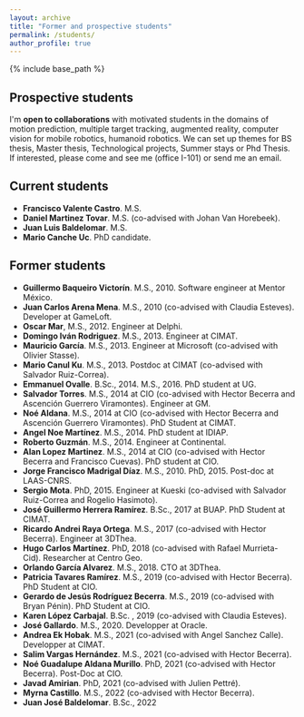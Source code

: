 ```yaml
---
layout: archive
title: "Former and prospective students"
permalink: /students/
author_profile: true
---
```


{% include base_path %}

## Prospective students

I'm **open to collaborations** with motivated students in the domains of motion prediction, multiple target tracking, augmented reality, computer vision for mobile robotics, humanoid robotics. We can set up themes for BS thesis, Master thesis, Technological projects, Summer stays or Phd Thesis. If interested, please come and see me (office I-101) or send me an email.

## Current students

* **Francisco Valente Castro**. M.S.
* **Daniel Martinez Tovar**. M.S. (co-advised with Johan Van Horebeek).
* **Juan Luis Baldelomar**. M.S.
* **Mario Canche Uc**. PhD candidate.

## Former students

* **Guillermo Baqueiro Victorín**. M.S., 2010. Software engineer at Mentor México.
* **Juan Carlos Arena Mena**. M.S., 2010 (co-advised with Claudia Esteves). Developer at GameLoft.
* **Oscar Mar**, M.S., 2012. Engineer at Delphi.
* **Domingo Iván Rodriguez**. M.S., 2013. Engineer at CIMAT.
* **Mauricio García**. M.S., 2013. Engineer at Microsoft (co-advised with Olivier Stasse).
* **Mario Canul Ku**. M.S., 2013. Postdoc at CIMAT  (co-advised with Salvador Ruiz-Correa).
* **Emmanuel Ovalle**. B.Sc., 2014. M.S., 2016. PhD student at UG.
* **Salvador Torres**. M.S., 2014 at CIO (co-advised with Hector Becerra and Ascención Guerrero Viramontes). Engineer at GM.
* **Noé Aldana**. M.S., 2014 at CIO (co-advised with Hector Becerra and Ascención Guerrero Viramontes). PhD Student at CIMAT.
* **Angel Noe Martínez**. M.S., 2014. PhD student at IDIAP.
* **Roberto Guzmán**. M.S., 2014. Engineer at Continental.
* **Alan Lopez Martinez**. M.S., 2014 at CIO (co-advised with Hector Becerra and Francisco Cuevas). PhD student at CIO.
* **Jorge Francisco Madrigal Díaz**. M.S., 2010. PhD, 2015. Post-doc at LAAS-CNRS.
* **Sergio Mota**. PhD, 2015. Engineer at Kueski (co-advised with Salvador Ruiz-Correa and Rogelio Hasimoto).
* **José Guillermo Herrera Ramírez**. B.Sc., 2017 at BUAP. PhD Student at CIMAT.
* **Ricardo Andrei Raya Ortega**. M.S., 2017 (co-advised with Hector Becerra). Engineer at 3DThea.
* **Hugo Carlos Martínez**. PhD, 2018 (co-advised with Rafael Murrieta-Cid). Researcher at Centro Geo.
* **Orlando García Alvarez**. M.S., 2018. CTO at 3DThea.
* **Patricia Tavares Ramírez**. M.S., 2019 (co-advised with Hector Becerra). PhD Student at CIO.
* **Gerardo de Jesús Rodríguez Becerra**. M.S., 2019 (co-advised with Bryan Pénin). PhD Student at CIO.
* **Karen López Carbajal**. B.Sc. , 2019 (co-advised with Claudia Esteves).
* **José Gallardo**. M.S., 2020. Developper at Oracle.
* **Andrea Ek Hobak**. M.S., 2021 (co-advised with Angel Sanchez Calle). Developper at CIMAT.
* **Salim Vargas Hernández**. M.S., 2021 (co-advised with Hector Becerra).
* **Noé Guadalupe Aldana Murillo**. PhD, 2021 (co-advised with Hector Becerra). Post-Doc at CIO.
* **Javad Amirian**. PhD, 2021 (co-advised with Julien Pettré).
* **Myrna Castillo**. M.S., 2022 (co-advised with Hector Becerra).
* **Juan José Baldelomar**. B.Sc., 2022
